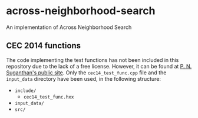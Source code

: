 # across-neighborhood-search
An implementation of Across Neighborhood Search

## CEC 2014 functions

The code implementing the test functions has not been included in this repository due to the lack of a free license. However, it can be found at [P. N. Suganthan's public site](http://web.mysites.ntu.edu.sg/epnsugan/PublicSite/Shared%20Documents/CEC-2014/cec14-c-code.zip). Only the `cec14_test_func.cpp` file and the `input_data` directory have been used, in the following structure:

* `include/`
    * `cec14_test_func.hxx`
* `input_data/`
* `src/`
